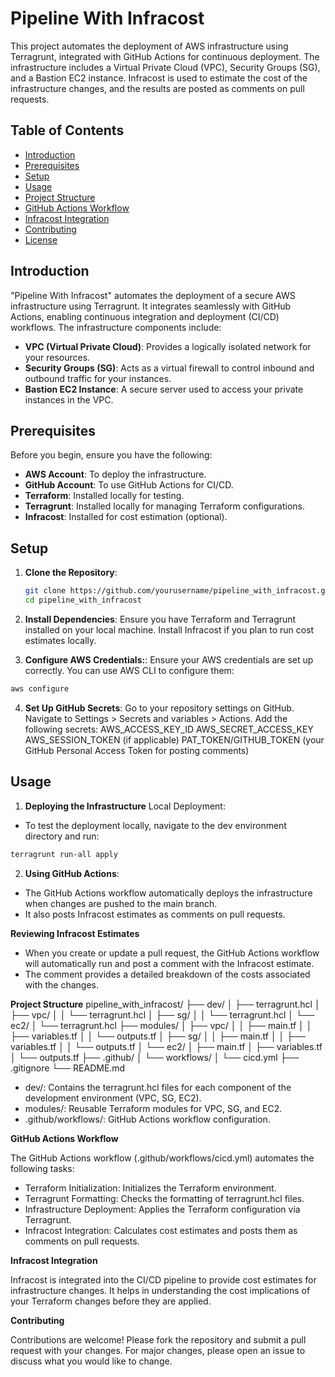 # Pipeline With Infracost

This project automates the deployment of AWS infrastructure using Terragrunt, integrated with GitHub Actions for continuous deployment. The infrastructure includes a Virtual Private Cloud (VPC), Security Groups (SG), and a Bastion EC2 instance. Infracost is used to estimate the cost of the infrastructure changes, and the results are posted as comments on pull requests.

## Table of Contents

- [Introduction](#introduction)
- [Prerequisites](#prerequisites)
- [Setup](#setup)
- [Usage](#usage)
- [Project Structure](#project-structure)
- [GitHub Actions Workflow](#github-actions-workflow)
- [Infracost Integration](#infracost-integration)
- [Contributing](#contributing)
- [License](#license)

## Introduction

"Pipeline With Infracost" automates the deployment of a secure AWS infrastructure using Terragrunt. It integrates seamlessly with GitHub Actions, enabling continuous integration and deployment (CI/CD) workflows. The infrastructure components include:

- **VPC (Virtual Private Cloud)**: Provides a logically isolated network for your resources.
- **Security Groups (SG)**: Acts as a virtual firewall to control inbound and outbound traffic for your instances.
- **Bastion EC2 Instance**: A secure server used to access your private instances in the VPC.

## Prerequisites

Before you begin, ensure you have the following:

- **AWS Account**: To deploy the infrastructure.
- **GitHub Account**: To use GitHub Actions for CI/CD.
- **Terraform**: Installed locally for testing.
- **Terragrunt**: Installed locally for managing Terraform configurations.
- **Infracost**: Installed for cost estimation (optional).

## Setup

1. **Clone the Repository**:
   ```bash
   git clone https://github.com/yourusername/pipeline_with_infracost.git
   cd pipeline_with_infracost

2. **Install Dependencies**:
Ensure you have Terraform and Terragrunt installed on your local machine.
Install Infracost if you plan to run cost estimates locally.

3. **Configure AWS Credentials:**:
Ensure your AWS credentials are set up correctly. You can use AWS CLI to configure them:
```bash
aws configure
```

4. **Set Up GitHub Secrets**:
Go to your repository settings on GitHub.
Navigate to Settings > Secrets and variables > Actions.
Add the following secrets:
AWS_ACCESS_KEY_ID
AWS_SECRET_ACCESS_KEY
AWS_SESSION_TOKEN (if applicable)
PAT_TOKEN/GITHUB_TOKEN (your GitHub Personal Access Token for posting comments)

## Usage
1. **Deploying the Infrastructure**
Local Deployment:
- To test the deployment locally, navigate to the dev environment directory and run:
```bash
terragrunt run-all apply
```

2. **Using GitHub Actions**:
- The GitHub Actions workflow automatically deploys the infrastructure when changes are pushed to the main branch.
- It also posts Infracost estimates as comments on pull requests.

**Reviewing Infracost Estimates**

- When you create or update a pull request, the GitHub Actions workflow will automatically run and post a comment with the Infracost estimate.
- The comment provides a detailed breakdown of the costs associated with the changes.

**Project Structure**
pipeline_with_infracost/
├── dev/
│   ├── terragrunt.hcl
│   ├── vpc/
│   │   └── terragrunt.hcl
│   ├── sg/
│   │   └── terragrunt.hcl
│   └── ec2/
│       └── terragrunt.hcl
├── modules/
│   ├── vpc/
│   │   ├── main.tf
│   │   ├── variables.tf
│   │   └── outputs.tf
│   ├── sg/
│   │   ├── main.tf
│   │   ├── variables.tf
│   │   └── outputs.tf
│   └── ec2/
│       ├── main.tf
│       ├── variables.tf
│       └── outputs.tf
├── .github/
│   └── workflows/
│       └── cicd.yml
├── .gitignore
└── README.md

- dev/: Contains the terragrunt.hcl files for each component of the development environment (VPC, SG, EC2).
- modules/: Reusable Terraform modules for VPC, SG, and EC2.
- .github/workflows/: GitHub Actions workflow configuration.

**GitHub Actions Workflow**

The GitHub Actions workflow (.github/workflows/cicd.yml) automates the following tasks:

- Terraform Initialization: Initializes the Terraform environment.
- Terragrunt Formatting: Checks the formatting of terragrunt.hcl files.
- Infrastructure Deployment: Applies the Terraform configuration via Terragrunt.
- Infracost Integration: Calculates cost estimates and posts them as comments on pull requests.

**Infracost Integration**

Infracost is integrated into the CI/CD pipeline to provide cost estimates for infrastructure changes. It helps in understanding the cost implications of your Terraform changes before they are applied.

**Contributing**

Contributions are welcome! Please fork the repository and submit a pull request with your changes. For major changes, please open an issue to discuss what you would like to change.